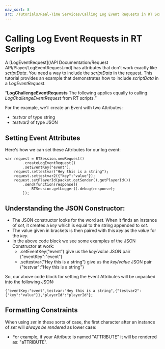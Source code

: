 ```yaml
---
nav_sort: 8
src: /Tutorials/Real-Time Services/Calling Log Event Requests in RT Scripts.md
---
```


# Calling Log Event Requests in RT Scripts

A [LogEventRequest](/API Documentation/Request API/Player/LogEventRequest.md) has attributes that don't work exactly like *scriptData*. You need a way to include the *scriptData* in the request. This tutorial provides an example that demonstrates how to include *scriptData* in a *LogEventRequest*.

<q>**LogChallengeEventRequests** The following applies equally to calling *LogChallengeEventRequest* from RT scripts.</q>

For the example, we'll create an Event with two Attributes:

* *testvar* of type string
* *testvar2* of type JSON

## Setting Event Attributes

Here's how we can set these Attributes for our log event:

```
var request = RTSession.newRequest()
        .createLogEventRequest()
        .setEventKey("event");
    request.settestvar("Hey this is a string");
    request.settestvar2({"key":"value"});
    request.setPlayerId(packet.getSender().getPlayerId())
        .send(function(response){
            RTSession.getLogger().debug(response);
        });

```

## Understanding the JSON Constructor:

* The JSON constructor looks for the word *set*. When it finds an instance of *set*, it creates a *key* which is equal to the string appended to *set*.
* The value given in brackets is then paired with this *key* as the *value* for the *key*.
* In the above code block we see some examples of the JSON Constructor at work:
  * .setEventKey("event") give us the *key/value* JSON pair {"eventKey":"event"}
  * .settestvar("Hey this is a string") give us the *key/value* JSON pair {"testvar":"Hey this is a string"}

So, our above code block for setting the Event Attributes will be unpacked into the following JSON:

```
{"eventKey:"event",testvar:"Hey this is a string",{"testvar2":{"key":"value"}},"playerId":"playerId"};

```

## Formatting Constraints

When using *set* in these sorts of case, the first character after an instance of *set* will *always be rendered* as lower case:
* For example, if your Attribute is named "ATTRIBUTE" it will be rendered as: "aTTRIBUTE".
